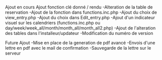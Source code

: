 Ajout en cours
	Ajout fonction clé donné / rendu
		-Alteration de la table de reservation
		-Ajout de la fonction dans functions.inc.php
		-Ajout du choix de view_entry.php
		-Ajout du choix dans Edit_entry.php
		-Ajout d'un indicateur visuel sur les calendriers (functions.inc.php ou day/week/week_all/month/month_all/month_all2.php)
		-Ajout de l'alteration des tables dans l'installeur/updateur
		-Modification du numéro de version

Future Ajout
	-Mise en place de la generation de pdf avancé
	-Envois d'une lettre en pdf avec le mail de confirmation
	-Sauvegarde de la lettre sur le serveur